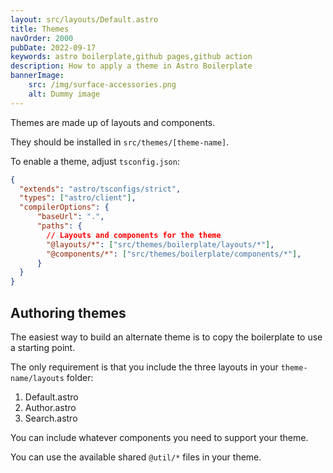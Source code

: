 ```yaml
---
layout: src/layouts/Default.astro
title: Themes
navOrder: 2000
pubDate: 2022-09-17
keywords: astro boilerplate,github pages,github action
description: How to apply a theme in Astro Boilerplate
bannerImage:
    src: /img/surface-accessories.png
    alt: Dummy image
---
```


Themes are made up of layouts and components.

They should be installed in `src/themes/[theme-name]`.

To enable a theme, adjust `tsconfig.json`:

```json
{
  "extends": "astro/tsconfigs/strict",
  "types": ["astro/client"],
  "compilerOptions": {
      "baseUrl": ".",
      "paths": {
        // Layouts and components for the theme
        "@layouts/*": ["src/themes/boilerplate/layouts/*"],
        "@components/*": ["src/themes/boilerplate/components/*"],
      }
  }
}
```

## Authoring themes

The easiest way to build an alternate theme is to copy the boilerplate to use a starting point.

The only requirement is that you include the three layouts in your `theme-name/layouts` folder:

1. Default.astro
1. Author.astro
1. Search.astro

You can include whatever components you need to support your theme.

You can use the available shared `@util/*` files in your theme.